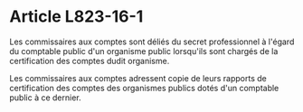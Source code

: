 # Article L823-16-1

Les commissaires aux comptes sont déliés du secret professionnel à l'égard du comptable public d'un organisme public lorsqu'ils sont chargés de la certification des comptes dudit organisme.

Les commissaires aux comptes adressent copie de leurs rapports de certification des comptes des organismes publics dotés d'un comptable public à ce dernier.
